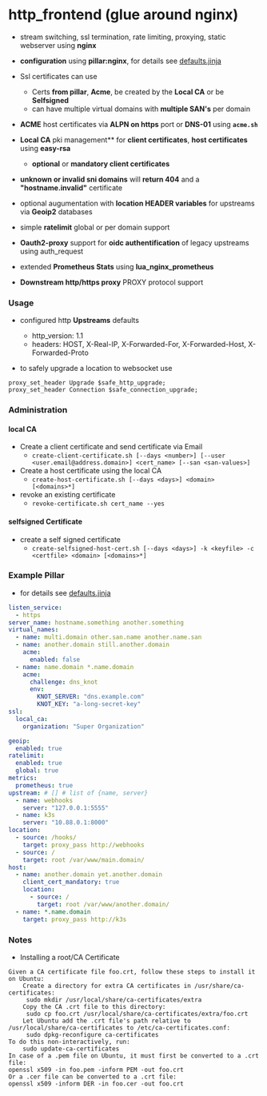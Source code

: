 # http_frontend (glue around nginx)

+ stream switching, ssl termination, rate limiting, proxying, static webserver using **nginx**

+ **configuration** using **pillar:nginx**, for details see [defaults.jinja](defaults.jinja)
+ Ssl certificates can use
  + Certs **from pillar**, **Acme**, be created by the **Local CA** or be **Selfsigned**
  + can have multiple virtual domains with **multiple SAN's** per domain
+ **ACME** host certificates via **ALPN on https** port or **DNS-01** using **`acme.sh`**
+ **Local CA** pki management** for **client certificates**, **host certificates** using **easy-rsa**
  + **optional** or **mandatory client certificates**
+ **unknown or invalid sni domains** will **return 404** and a **"hostname.invalid"** certificate
+ optional augumentation with **location HEADER variables** for upstreams via **Geoip2** databases
+ simple **ratelimit** global or per domain support
+ **Oauth2-proxy** support for **oidc authentification** of legacy upstreams using auth_request
+ extended **Prometheus Stats** using **lua_nginx_prometheus**
+ **Downstream http/https proxy** PROXY protocol support

### Usage

+ configured http **Upstreams** defaults
  + http_version: 1.1
  + headers: HOST, X-Real-IP, X-Forwarded-For, X-Forwarded-Host, X-Forwarded-Proto

+ to safely upgrade a location to websocket use
```
proxy_set_header Upgrade $safe_http_upgrade;
proxy_set_header Connection $safe_connection_upgrade;
```

### Administration

#### local CA
+ Create a client certificate and send certificate via Email
  + `create-client-certificate.sh [--days <number>] [--user <user.email@address.domain>] <cert_name> [--san <san-values>]`
+ Create a host certificate using the local CA
  + `create-host-certificate.sh [--days <days>] <domain> [<domains>*]`
+ revoke an existing certificate
  + `revoke-certificate.sh cert_name --yes`

#### selfsigned Certificate
+ create a self signed certificate
  + `create-selfsigned-host-cert.sh [--days <days>] -k <keyfile> -c <certfile> <domain> [<domains>*]`

### Example Pillar

+ for details see [defaults.jinja](defaults.jinja)

```yaml
listen_service:
  - https
server_name: hostname.something another.something
virtual_names:
  - name: multi.domain other.san.name another.name.san
  - name: another.domain still.another.domain
    acme:
      enabled: false
  - name: name.domain *.name.domain
    acme:
      challenge: dns_knot
      env:
        KNOT_SERVER: "dns.example.com"
        KNOT_KEY: "a-long-secret-key"
ssl:
  local_ca:
    organization: "Super Organization"

geoip:
  enabled: true
ratelimit:
  enabled: true
  global: true
metrics:
  prometheus: true
upstream: # [] # list of {name, server}
  - name: webhooks
    server: "127.0.0.1:5555"
  - name: k3s
    server: "10.88.0.1:8000"
location:
  - source: /hooks/
    target: proxy_pass http://webhooks
  - source: /
    target: root /var/www/main.domain/
host:
  - name: another.domain yet.another.domain
    client_cert_mandatory: true
    location:
      - source: /
        target: root /var/www/another.domain/
  - name: *.name.domain
    target: proxy_pass http://k3s
```

### Notes

+ Installing a root/CA Certificate
```
Given a CA certificate file foo.crt, follow these steps to install it on Ubuntu:
    Create a directory for extra CA certificates in /usr/share/ca-certificates:
     sudo mkdir /usr/local/share/ca-certificates/extra
    Copy the CA .crt file to this directory:
     sudo cp foo.crt /usr/local/share/ca-certificates/extra/foo.crt
    Let Ubuntu add the .crt file's path relative to /usr/local/share/ca-certificates to /etc/ca-certificates.conf:
     sudo dpkg-reconfigure ca-certificates
To do this non-interactively, run:
    sudo update-ca-certificates
In case of a .pem file on Ubuntu, it must first be converted to a .crt file:
openssl x509 -in foo.pem -inform PEM -out foo.crt
Or a .cer file can be converted to a .crt file:
openssl x509 -inform DER -in foo.cer -out foo.crt
```

